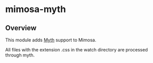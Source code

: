 mimosa-myth
===========

## Overview

This module adds [Myth](http://myth.io) support to Mimosa. 

All files with the extension .css in the watch directory are processed through myth.
